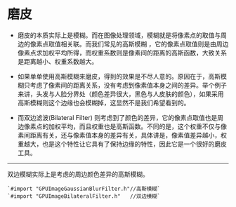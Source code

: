 # 磨皮

- 磨皮的本质实际上是模糊。而在图像处理领域，模糊就是将像素点的取值与周边的像素点取值相关联。而我们常见的高斯模糊 ，它的像素点取值则是由周边像素点求加权平均所得，而权重系数则是像素间的距离的高斯函数，大致关系是距离越小、权重系数越大。

- 如果单单使用高斯模糊来磨皮，得到的效果是不尽人意的。原因在于，高斯模糊只考虑了像素间的距离关系，没有考虑到像素值本身之间的差异。举个例子来讲，头发与人脸分界处（颜色差异很大，黑色与人皮肤的颜色），如果采用高斯模糊则这个边缘也会模糊掉，这显然不是我们希望看到的。

- 而双边滤波(Bilateral Filter) 则考虑到了颜色的差异，它的像素点取值也是周边像素点的加权平均，而且权重也是高斯函数。不同的是，这个权重不仅与像素间距离有关，还与像素值本身的差异有关，具体讲是，像素值差异越小，权重越大，也是这个特性让它具有了保持边缘的特性，因此它是一个很好的磨皮工具。

---
 双边模糊实际上是考虑的周边颜色差异的高斯模糊。

    `#import "GPUImageGaussianBlurFilter.h"//高斯模糊`
    `#import "GPUImageBilateralFilter.h"   //双边模糊`



